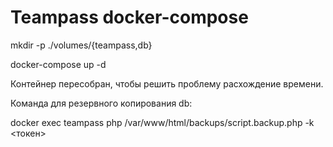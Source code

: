 # Teampass docker-compose

mkdir -p ./volumes/{teampass,db}

docker-compose up -d

Контейнер пересобран, чтобы решить проблему расхождение времени.

Команда для резервного копирования db:

docker exec teampass php /var/www/html/backups/script.backup.php  -k <токен>

